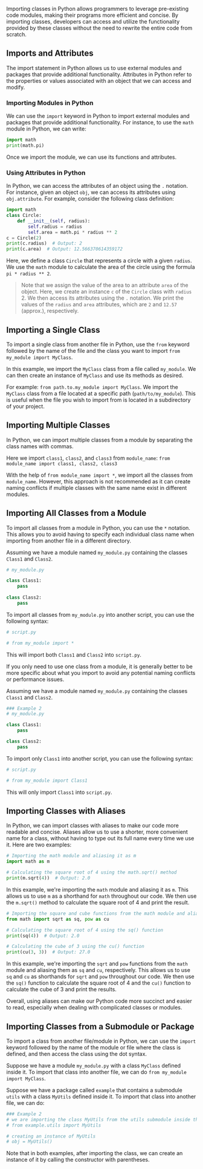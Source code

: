Importing classes in Python allows programmers to leverage pre-existing code modules, making their programs more efficient and concise. By importing classes, developers can access and utilize the functionality provided by these classes without the need to rewrite the entire code from scratch.
  
## Imports and Attributes  

The import statement in Python allows us to use external modules and packages that provide additional functionality. Attributes in Python refer to the properties or values associated with an object that we can access and modify.

### Importing Modules in Python

We can use the `import` keyword in Python to import external modules and packages that provide additional functionality. For instance, to use the `math` module in Python, we can write:

```python
import math
print(math.pi)
```

Once we import the module, we can use its functions and attributes.

### Using Attributes in Python

In Python, we can access the attributes of an object using the `.` notation. For instance, given an object `obj`, we can access its attributes using `obj.attribute`. For example, consider the following class definition:

```python
import math
class Circle:
    def __init__(self, radius):
        self.radius = radius
        self.area = math.pi * radius ** 2
c = Circle(2)
print(c.radius)  # Output: 2
print(c.area)  # Output: 12.566370614359172
```

Here, we define a class `Circle` that represents a circle with a given `radius`. We use the `math` module to calculate the area of the circle using the formula `pi * radius ** 2`.
 
>Note that we assign the value of the area to an attribute `area` of the object. Here, we create an instance `c` of the `Circle` class with `radius` 2. We then access its attributes using the `.` notation. We print the values of the `radius` and `area` attributes, which are `2` and `12.57` (approx.), respectively. 

## Importing a Single Class  

To import a single class from another file in Python, use the `from` keyword followed by the name of the file and the class you want to import `from my_module import MyClass`.

In this example, we import the `MyClass` class from a file called `my_module`. We can then create an instance of `MyClass` and use its methods as desired.

For example: `from path.to.my_module import MyClass`. We import the `MyClass` class from a file located at a specific path (`path/to/my_module`). This is useful when the file you wish to import from is located in a subdirectory of your project.

## Importing Multiple Classes  

In Python, we can import multiple classes from a module by separating the class names with commas. 

Here we import `class1`, `class2`, and `class3` from `module_name`: `from module_name import class1, class2, class3`

With the help of `from module_name import *`, we import all the classes from `module_name`. However, this approach is not recommended as it can create naming conflicts if multiple classes with the same name exist in different modules.

## Importing All Classes from a Module  

To import all classes from a module in Python, you can use the `*` notation. This allows you to avoid having to specify each individual class name when importing from another file in a different directory.

Assuming we have a module named `my_module.py` containing the classes `Class1` and `Class2`.

```python
# my_module.py

class Class1:
    pass
    
class Class2:
    pass
```

To import all classes from `my_module.py` into another script, you can use the following syntax:

```python
# script.py

# from my_module import *
```

This will import both `Class1` and `Class2` into `script.py`.

If you only need to use one class from a module, it is generally better to be more specific about what you import to avoid any potential naming conflicts or performance issues.

Assuming we have a module named `my_module.py` containing the classes `Class1` and `Class2`.

```python
### Example 2
# my_module.py

class Class1:
    pass

class Class2:
    pass
```

To import only `Class1` into another script, you can use the following syntax:

```python
# script.py

# from my_module import Class1
```

This will only import `Class1` into `script.py`.  
  
## Importing Classes with Aliases  

In Python, we can import classes with aliases to make our code more readable and concise. Aliases allow us to use a shorter, more convenient name for a class, without having to type out its full name every time we use it. Here are two examples:

```python
# Importing the math module and aliasing it as m
import math as m

# Calculating the square root of 4 using the math.sqrt() method
print(m.sqrt(4))  # Output: 2.0
```

In this example, we're importing the `math` module and aliasing it as `m`. This allows us to use `m` as a shorthand for `math` throughout our code. We then use the `m.sqrt()` method to calculate the square root of 4 and print the result.

```python
# Importing the square and cube functions from the math module and aliasing them as sq and cu
from math import sqrt as sq, pow as cu

# Calculating the square root of 4 using the sq() function
print(sq(4))  # Output: 2.0

# Calculating the cube of 3 using the cu() function
print(cu(3, 3))  # Output: 27.0
```

In this example, we're importing the `sqrt` and `pow` functions from the `math` module and aliasing them as `sq` and `cu`, respectively. This allows us to use `sq` and `cu` as shorthands for `sqrt` and `pow` throughout our code. We then use the `sq()` function to calculate the square root of 4 and the `cu()` function to calculate the cube of 3 and print the results.

Overall, using aliases can make our Python code more succinct and easier to read, especially when dealing with complicated classes or modules.  
  
## Importing Classes from a Submodule or Package  

To import a class from another file/module in Python, we can use the `import` keyword followed by the name of the module or file where the class is defined, and then access the class using the dot syntax.

Suppose we have a module `my_module.py` with a class `MyClass` defined inside it. To import that class into another file, we can do `from my_module import MyClass`.

Suppose we have a package called `example` that contains a submodule `utils` with a class `MyUtils` defined inside it. To import that class into another file, we can do:

```python
### Example 2
# we are importing the class MyUtils from the utils submodule inside the example package
# from example.utils import MyUtils

# creating an instance of MyUtils
# obj = MyUtils()
```

Note that in both examples, after importing the class, we can create an instance of it by calling the constructor with parentheses.  
